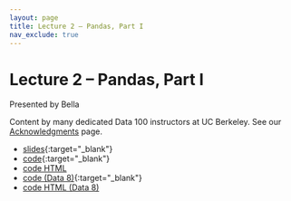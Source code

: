 ```yaml
---
layout: page
title: Lecture 2 – Pandas, Part I
nav_exclude: true
---
```


# Lecture 2 – Pandas, Part I

Presented by Bella

Content by many dedicated Data 100 instructors at UC Berkeley. See our [Acknowledgments](../../acks) page.

- [slides](https://docs.google.com/presentation/d/1Tqid2IqCYiOVqacYWxMbqZ-8vLMPpbo95PpaI-4gmxo/edit?usp=sharing){:target="_blank"}
- [code](https://data100.datahub.berkeley.edu/hub/user-redirect/git-pull?repo=https%3A%2F%2Fgithub.com%2FDS-100%2Fsu23-materials&branch=main&urlpath=lab%2Ftree%2Fsu23-materials%2Flec%2Flec02%2Flec02.ipynb){:target="_blank"}
- [code HTML](../../resources/assets/lectures/lec02/lec02.html)
- [code (Data 8)](https://data100.datahub.berkeley.edu/hub/user-redirect/git-pull?repo=https%3A%2F%2Fgithub.com%2FDS-100%2Fsu23-materials&branch=main&urlpath=lab%2Ftree%2Fsu23-materials%2Flec%2Flec02%2Fdata8_translation_examples.ipynb){:target="_blank"}
- [code HTML (Data 8)](../../resources/assets/lectures/lec02/data8_translation_examples.html)

